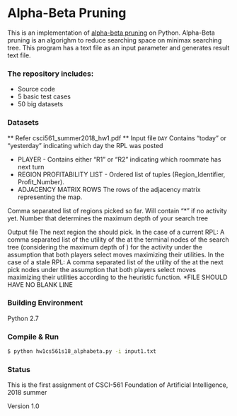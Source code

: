 # Alpha-Beta Pruning
This is an implementation of [alpha-beta pruning](https://en.wikipedia.org/wiki/Alpha%E2%80%93beta_pruning) on Python. Alpha-Beta pruning is an algorighm to reduce searching space on minimax searching tree. This program has a text file as an input parameter and generates result text file.


### The repository includes:
* Source code
* 5 basic test cases
* 50 big datasets

### Datasets
** Refer csci561_summer2018_hw1.pdf **
Input file
``DAY``
Contains “today” or “yesterday” indicating which day the RPL was posted
* PLAYER - Contains either “R1” or “R2” indicating which roommate has next turn
* REGION PROFITABILITY LIST - 
Ordered list of tuples (Region_Identifier, Profit_Number).
* ADJACENCY MATRIX ROWS
The rows of the adjacency matrix representing the map.
<REGIONS PICKED SO FAR>
Comma separated list of regions picked so far. Will contain “*” if no activity yet.
<MAX DEPTH>
Number that determines the maximum depth of your search tree 
  
Output file
<NEXT REGION TO PICK> 
The next region the <PLAYER> should pick.
<UTILITY VALUE LIST>
In the case of a current RPL: A comma separated list of the utility of the <PLAYER> at the terminal nodes of the search tree (considering the maximum depth of <MAX DEPTH>) for the activity under the assumption that both players select moves maximizing their utilities.
In the case of a stale RPL: 
A comma separated list of the utility of the <PLAYER> at the next pick nodes under the assumption that both players select moves maximizing their utilities according to the heuristic function.
*FILE SHOULD HAVE NO BLANK LINE
  
### Building Environment
Python 2.7

### Compile & Run

```bash
$ python hw1cs561s18_alphabeta.py -i input1.txt
```

### Status

This is the first assignment of CSCI-561 Foundation of Artificial Intelligence, 2018 summer

Version 1.0

